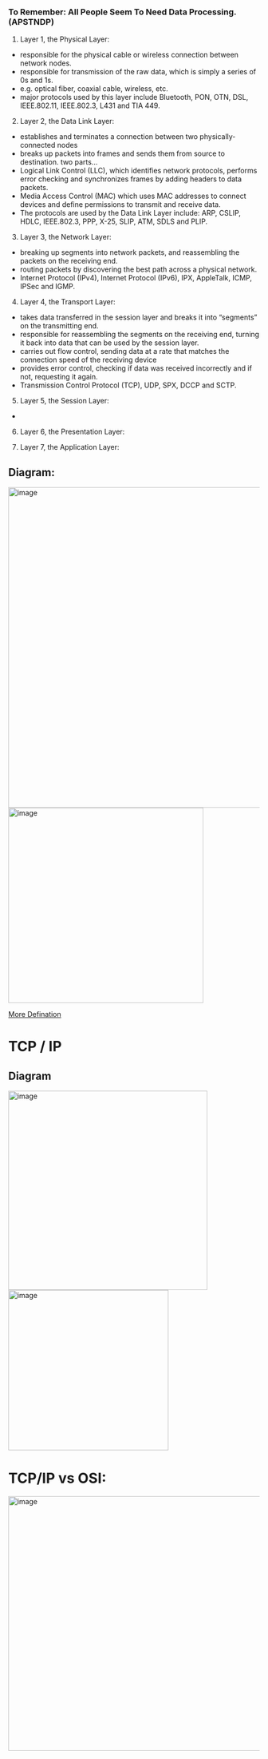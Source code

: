 ### To Remember: All People Seem To Need Data Processing. (APSTNDP)

1. Layer 1, the Physical Layer: 
- responsible for the physical cable or wireless connection between network nodes.
- responsible for transmission of the raw data, which is simply a series of 0s and 1s.
- e.g. optical fiber, coaxial cable, wireless, etc.
- major protocols used by this layer include Bluetooth, PON, OTN, DSL, IEEE.802.11, IEEE.802.3, L431 and TIA 449.

2. Layer 2, the Data Link Layer: 
- establishes and terminates a connection between two physically-connected nodes
- breaks up packets into frames and sends them from source to destination. two parts...
- Logical Link Control (LLC), which identifies network protocols, performs error checking and synchronizes frames by adding headers to data packets.
- Media Access Control (MAC) which uses MAC addresses to connect devices and define permissions to transmit and receive data.
- The protocols are used by the Data Link Layer include: ARP, CSLIP, HDLC, IEEE.802.3, PPP, X-25, SLIP, ATM, SDLS and PLIP.

3. Layer 3, the Network Layer: 
- breaking up segments into network packets, and reassembling the packets on the receiving end.
- routing packets by discovering the best path across a physical network.
- Internet Protocol (IPv4), Internet Protocol (IPv6), IPX, AppleTalk, ICMP, IPSec and IGMP.

4. Layer 4, the Transport Layer: 
- takes data transferred in the session layer and breaks it into “segments” on the transmitting end.
- responsible for reassembling the segments on the receiving end, turning it back into data that can be used by the session layer.
- carries out flow control, sending data at a rate that matches the connection speed of the receiving device
- provides error control, checking if data was received incorrectly and if not, requesting it again.
- Transmission Control Protocol (TCP), UDP, SPX, DCCP and SCTP.

5. Layer 5, the Session Layer: 
- 

6. Layer 6, the Presentation Layer: 

7. Layer 7, the Application Layer: 

## Diagram:
<img width="642" alt="image" src="https://user-images.githubusercontent.com/40174034/216824373-7682eb5a-00b3-4a82-b9ae-db7f377a337f.png">
<img width="391" alt="image" src="https://user-images.githubusercontent.com/40174034/216824781-f5b20236-8e68-496d-aecf-7e95b7403074.png">

[More Defination](https://www.guru99.com/layers-of-osi-model.html)

# TCP / IP
## Diagram
<img width="399" alt="image" src="https://user-images.githubusercontent.com/40174034/216824616-0ed899b3-c30a-4bff-93cf-52147fc70902.png">
<img width="321" alt="image" src="https://user-images.githubusercontent.com/40174034/216824860-2a2f4c5b-8ba7-4137-9141-b1eec2574271.png">

# TCP/IP vs OSI:
<img width="510" alt="image" src="https://user-images.githubusercontent.com/40174034/216825514-c0fda9b9-41d4-4cb0-8712-09e37c78bc42.png">

